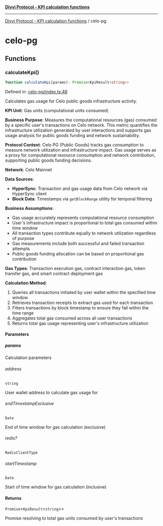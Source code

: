 [**Divvi Protocol - KPI calculation functions**](README.md)

---

[Divvi Protocol - KPI calculation functions](README.md) / celo-pg

# celo-pg

## Functions

### calculateKpi()

```ts
function calculateKpi(params): Promise<KpiResult<string>>
```

Defined in: [celo-pg/index.ts:48](https://github.com/divvi-xyz/divvi-protocol-v0/blob/main/scripts/calculateKpi/protocols/celo-pg/index.ts#L48)

Calculates gas usage for Celo public goods infrastructure activity.

**KPI Unit**: Gas units (computational units consumed)

**Business Purpose**: Measures the computational resources (gas) consumed by a specific user's
transactions on Celo network. This metric quantifies the infrastructure utilization generated by user
interactions and supports gas usage analysis for public goods funding and network sustainability.

**Protocol Context**: Celo PG (Public Goods) tracks gas consumption to measure network utilization
and infrastructure impact. Gas usage serves as a proxy for computational resource consumption and
network contribution, supporting public goods funding decisions.

**Network**: Celo Mainnet

**Data Sources**:

- **HyperSync**: Transaction and gas usage data from Celo network via HyperSync client
- **Block Data**: Timestamps via `getBlockRange` utility for temporal filtering

**Business Assumptions**:

- Gas usage accurately represents computational resource consumption
- User's infrastructure impact is proportional to total gas consumed within time window
- All transaction types contribute equally to network utilization regardless of purpose
- Gas measurements include both successful and failed transaction attempts
- Public goods funding allocation can be based on proportional gas contribution

**Gas Types**: Transaction execution gas, contract interaction gas, token transfer gas, and smart contract deployment gas

**Calculation Method**:

1. Queries all transactions initiated by user wallet within the specified time window
2. Retrieves transaction receipts to extract gas used for each transaction
3. Filters transactions by block timestamp to ensure they fall within the time range
4. Aggregates total gas consumed across all user transactions
5. Returns total gas usage representing user's infrastructure utilization

#### Parameters

##### params

Calculation parameters

###### address

`string`

User wallet address to calculate gas usage for

###### endTimestampExclusive

`Date`

End of time window for gas calculation (exclusive)

###### redis?

`RedisClientType`

###### startTimestamp

`Date`

Start of time window for gas calculation (inclusive)

#### Returns

`Promise`\<`KpiResult`\<`string`\>\>

Promise resolving to total gas units consumed by user's transactions
